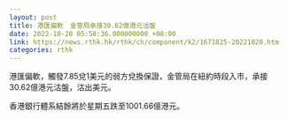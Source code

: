 ```yaml
---
layout: post
title: 港匯偏軟　金管局承接30.62億港元沽盤
date: 2022-10-20 05:58:36.000000000 +08:00
link: https://news.rthk.hk/rthk/ch/component/k2/1671825-20221020.htm
categories: rthk
---
```


港匯偏軟，觸發7.85兌1美元的弱方兌換保證，金管局在紐約時段入市，承接30.62億港元沽盤，沽出美元。

香港銀行體系結餘將於星期五跌至1001.66億港元。
